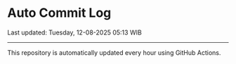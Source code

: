 # Auto Commit Log

Last updated: Tuesday, 12-08-2025 05:13 WIB

---

This repository is automatically updated every hour using GitHub Actions.
